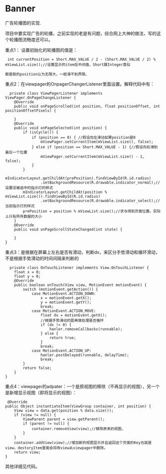 # Banner
广告轮播图的实现.

项目中要实现广告的轮播，之前实现的老是有问题，综合网上大神的做法，写的这个轮播图流畅度还可以。

重点1： 设置初始化的轮播图的值是：

     int currentPosition = Short.MAX_VALUE / 2 - (Short.MAX_VALUE / 2) % mViewList.size();//设置显示的item在中间值，Short跟Integer类似
     
    都是取的position认为无限大，一般滑不到界限。
    
重点2：在viewpager的OnpagerChangerListener里面设置。解释代码中有：

      private class ViewPagerListener implements ViewPager.OnPageChangeListener {
        @Override
        public void onPageScrolled(int position, float positionOffset, int positionOffsetPixels) {

        }
        @Override
        public void onPageSelected(int position) {
            if (isCycle()) {
                if (position == 0) { //假设向左滑动如果position是0
                    mViewPager.setCurrentItem(mViewList.size(), false);
                } else if (position == Short.MAX_VALUE - 1) {//假设向右滑到最后一个位置
                    mViewPager.setCurrentItem(mViewList.size() - 1, false);
                }
            }
            mIndicatorLayout.getChildAt(prePosition).findViewById(R.id.radius)
                    .setBackgroundResource(R.drawable.indicator_normal);//设置没被选中的指示灯的样式
            mIndicatorLayout.getChildAt(position % mViewList.size()).findViewById(R.id.radius)
                    .setBackgroundResource(R.drawable.indicator_select);//当前指示灯的样式
            prePosition = position % mViewList.size();//求与得到页面位置。实际上只有所传数据的大小
        }
        @Override
        public void onPageScrollStateChanged(int state) {

        }
    }
    
重点3：是根据在屏幕上左右是否有滑动，判断dx，来区分手势滑动和循环滑动，不是根据手势滑动的时间间隔来判断的

      private class OnTouchListener implements View.OnTouchListener {
        float x = 0;
        float y = 0;
        @Override
        public boolean onTouch(View view, MotionEvent motionEvent) {
            switch (motionEvent.getAction()) {
                case MotionEvent.ACTION_DOWN:
                    x = motionEvent.getX();
                    y = motionEvent.getY();
                    break;
                case MotionEvent.ACTION_MOVE:
                    float dx = motionEvent.getX();
                    //根据手势滑动的距离做处理是否循环
                    if (dx != 0) {
                        hanler.removeCallbacks(runnable);
                    } else {
                        return true;
                    }
                    break;
                case MotionEvent.ACTION_UP:
                    hanler.postDelayed(runnable, delayTime);
                    break;
            }
            return false;
        }
    }
    
 重点4：viewpager的adpater：一个是原视图的移除（不再显示的视图），另一个是新增显示视图（即将显示的视图）：
 
     @Override
    public Object instantiateItem(ViewGroup container, int position) {
        View view = data.get(position % data.size());
        if (view != null) {
            ViewParent parent = view.getParent();
            if (parent != null) {
                container.removeView(view);//移除原来的视图，
            }
        }
        container.addView(view);//增加新的视图显示并且返回这个页面的Key也就是view，destoryItem里面会将改view从viewpager中删除。
        return view;
    }
    
   
其他详细见代码。
